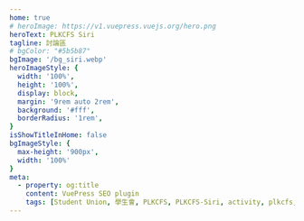 ```yaml
---
home: true
# heroImage: https://v1.vuepress.vuejs.org/hero.png
heroText: PLKCFS Siri
tagline: 討論區
# bgColor: "#5b5b87"
bgImage: '/bg_siri.webp'
heroImageStyle: {
  width: '100%',
  height: '100%',
  display: block,
  margin: '9rem auto 2rem',
  background: '#fff',
  borderRadius: '1rem',
}
isShowTitleInHome: false
bgImageStyle: {
  max-height: '900px',
  width: '100%'
}
meta:
  - property: og:title
    content: VuePress SEO plugin
    tags: [Student Union, 學生會, PLKCFS, PLKCFS-Siri, activity, plkcfs, plkcfs學生會, plkcfs-siri,siri-plkcfs]
---
```


